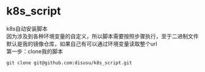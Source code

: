 # k8s_script
k8s自动安装脚本</br>
因为涉及到各种环境变量的自定义，所以脚本需要按照步骤执行，至于二进制文件默认是我的镜像仓库，如果自己有可以通过环境变量读取整个url</br>
第一步：clone我的脚本
```
git clone git@github.com:disusu/k8s_script.git
```
